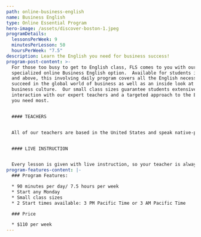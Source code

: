 ```yaml
---
path: online-business-english
name: Business English
type: Online Essential Program
hero-image: /assets/discover-boston-1.jpeg
programDetails:
  lessonsPerWeek: 9
  minutesPerLesson: 50
  hoursPerWeek: "7.5"
description: Learn the English you need for business success!
program-post-content: >-
  For those too busy to get to English class, FLS comes to you with our
  specialized online Business English option.  Available for students in Level 9
  and above, this involving daily program covers all the English necessary to
  succeed in the global world of business as well as an inside look at American
  business culture.  Our small class sizes guarantee students extensive
  interaction with our expert teachers and a targeted approach to the English
  you need most.


  #### TEACHERS


  All of our teachers are based in the United States and speak native-proficient level English. Every teacher has a TEFL Certificate or Master's Degree and extensive instructional experience.


  #### LIVE INSTRUCTION


  Every lesson is given with live instruction, so your teacher is always there to provide feedback and correction. You'll meet and practice with students from around the world as you improve your English skills together!
program-features-content: |-
  ### Program Features:

  * 90 minutes per day/ 7.5 hours per week
  * Start any Monday 
  * Small class sizes
  * 2 Start times available: 3 PM Pacific Time or 3 AM Pacific Time

  ### Price

  * $110 per week
---
```

